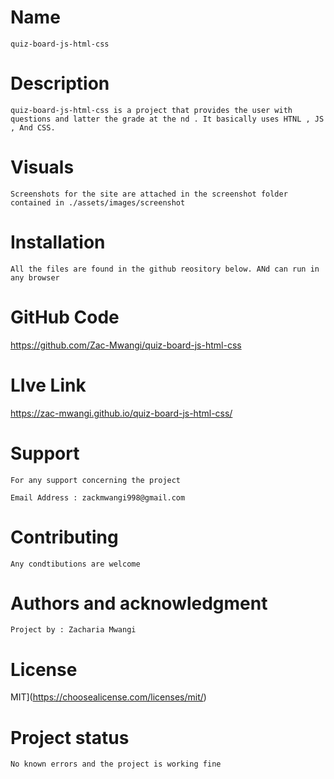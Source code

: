 # Name
    quiz-board-js-html-css
# Description
    
    quiz-board-js-html-css is a project that provides the user with questions and latter the grade at the nd . It basically uses HTNL , JS , And CSS.

# Visuals

    Screenshots for the site are attached in the screenshot folder contained in ./assets/images/screenshot
<!-- ![result_image]("./assets/images/result.png") -->

# Installation

    All the files are found in the github reository below. ANd can run in any browser

# GitHub Code

https://github.com/Zac-Mwangi/quiz-board-js-html-css

#   LIve Link

https://zac-mwangi.github.io/quiz-board-js-html-css/

# Support
    For any support concerning the project 

    Email Address : zackmwangi998@gmail.com

# Contributing

    Any condtibutions are welcome

# Authors and acknowledgment

    Project by : Zacharia Mwangi

# License
MIT](https://choosealicense.com/licenses/mit/)

# Project status
    No known errors and the project is working fine

